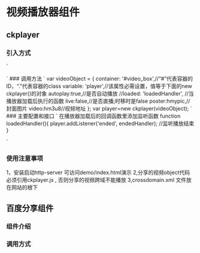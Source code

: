 # 视频播放器组件

## ckplayer


### 引入方式
`
<link rel="stylesheet" type="text/css" href="../share.css"/>
<script type="text/javascript" src='../dist/ckplayer.js'></script>
<script type="text/javascript" src='../index.js'></script>
`
### 调用方法
`
var videoObject = {
            container: '#video_box',//“#”代表容器的ID，“.”代表容器的class
            variable: 'player',//该属性必需设置，值等于下面的new ckplayer()的对象
            autoplay:true,//是否自动播放
            //loaded: 'loadedHandler', //当播放器加载后执行的函数      
            live:false,//是否直播;时移时是false
            poster:hmypic,//封面图片
            video:hm3u8//视频地址
        };
        var player=new ckplayer(videoObject);
`
### 主要配置和接口
`
在播放器加载后的回调函数里添加监听函数
function loadedHandler(){
          player.addListener('ended', endedHandler); //监听播放结束
        }

`

### 使用注意事项
1，安装启动http-server 可访问demo/index.html演示
2,分享的视频object代码必须引用ckplayer.js , 否则分享的视频跨域不能播放
3,crossdomain.xml 文件放在网站的根下

## 百度分享组件

### 组件介绍

### 调用方式


